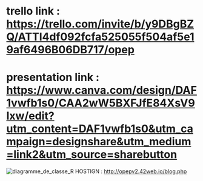 # trello link : https://trello.com/invite/b/y9DBgBZQ/ATTI4df092fcfa525055f504af5e19af6496B06DB717/opep

# presentation link : https://www.canva.com/design/DAF1vwfb1s0/CAA2wW5BXFJfE84XsV9Ixw/edit?utm_content=DAF1vwfb1s0&utm_campaign=designshare&utm_medium=link2&utm_source=sharebutton

![diagramme_de_classe_R](https://github.com/IsmailOuali/O-PEP-V2/assets/125483549/0481e433-24b3-48e0-b2db-b4baf4a102f3)
HOSTIGN : http://opepv2.42web.io/blog.php
 
